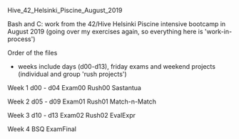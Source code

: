 Hive_42_Helsinki_Piscine_August_2019

Bash and C: work from the 42/Hive Helsinki Piscine intensive bootcamp in August 2019 (going over my exercises again, so everything here is 'work-in-process')




Order of the files 
- weeks include days (d00-d13), friday exams and weekend projects (individual and group 'rush projects')

Week 1 
d00 - d04
Exam00
Rush00
Sastantua

Week 2
d05 - d09
Exam01
Rush01
Match-n-Match

Week 3
d10 - d13
Exam02
Rush02
EvalExpr

Week 4
BSQ
ExamFinal
